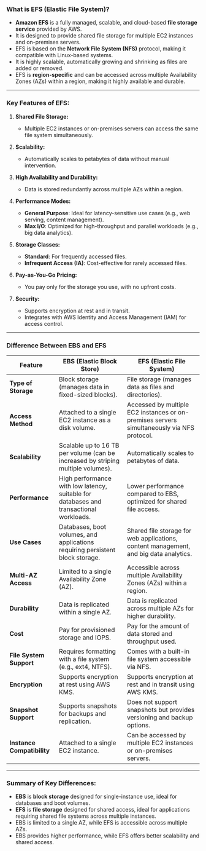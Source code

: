 ### **What is EFS (Elastic File System)?**
- **Amazon EFS** is a fully managed, scalable, and cloud-based **file storage service** provided by AWS.
- It is designed to provide shared file storage for multiple EC2 instances and on-premises servers.
- EFS is based on the **Network File System (NFS)** protocol, making it compatible with Linux-based systems.
- It is highly scalable, automatically growing and shrinking as files are added or removed.
- EFS is **region-specific** and can be accessed across multiple Availability Zones (AZs) within a region, making it highly available and durable.

---

### **Key Features of EFS:**
1. **Shared File Storage:**
   - Multiple EC2 instances or on-premises servers can access the same file system simultaneously.

2. **Scalability:**
   - Automatically scales to petabytes of data without manual intervention.

3. **High Availability and Durability:**
   - Data is stored redundantly across multiple AZs within a region.

4. **Performance Modes:**
   - **General Purpose**: Ideal for latency-sensitive use cases (e.g., web serving, content management).
   - **Max I/O**: Optimized for high-throughput and parallel workloads (e.g., big data analytics).

5. **Storage Classes:**
   - **Standard**: For frequently accessed files.
   - **Infrequent Access (IA)**: Cost-effective for rarely accessed files.

6. **Pay-as-You-Go Pricing:**
   - You pay only for the storage you use, with no upfront costs.

7. **Security:**
   - Supports encryption at rest and in transit.
   - Integrates with AWS Identity and Access Management (IAM) for access control.

---
### **Difference Between EBS and EFS**

| **Feature**               | **EBS (Elastic Block Store)**                                                                 | **EFS (Elastic File System)**                                                                 |
|---------------------------|-----------------------------------------------------------------------------------------------|-----------------------------------------------------------------------------------------------|
| **Type of Storage**       | Block storage (manages data in fixed-sized blocks).                                           | File storage (manages data as files and directories).                                         |
| **Access Method**         | Attached to a single EC2 instance as a disk volume.                                           | Accessed by multiple EC2 instances or on-premises servers simultaneously via NFS protocol.   |
| **Scalability**           | Scalable up to 16 TB per volume (can be increased by striping multiple volumes).              | Automatically scales to petabytes of data.                                                   |
| **Performance**           | High performance with low latency, suitable for databases and transactional workloads.        | Lower performance compared to EBS, optimized for shared file access.                         |
| **Use Cases**             | Databases, boot volumes, and applications requiring persistent block storage.                 | Shared file storage for web applications, content management, and big data analytics.         |
| **Multi-AZ Access**       | Limited to a single Availability Zone (AZ).                                                  | Accessible across multiple Availability Zones (AZs) within a region.                         |
| **Durability**            | Data is replicated within a single AZ.                                                       | Data is replicated across multiple AZs for higher durability.                                |
| **Cost**                  | Pay for provisioned storage and IOPS.                                                        | Pay for the amount of data stored and throughput used.                                        |
| **File System Support**   | Requires formatting with a file system (e.g., ext4, NTFS).                                    | Comes with a built-in file system accessible via NFS.                                         |
| **Encryption**            | Supports encryption at rest using AWS KMS.                                                   | Supports encryption at rest and in transit using AWS KMS.                                    |
| **Snapshot Support**      | Supports snapshots for backups and replication.                                              | Does not support snapshots but provides versioning and backup options.                       |
| **Instance Compatibility**| Attached to a single EC2 instance.                                                           | Can be accessed by multiple EC2 instances or on-premises servers.                            |

---

### **Summary of Key Differences:**
- **EBS** is **block storage** designed for single-instance use, ideal for databases and boot volumes.
- **EFS** is **file storage** designed for shared access, ideal for applications requiring shared file systems across multiple instances.
- EBS is limited to a single AZ, while EFS is accessible across multiple AZs.
- EBS provides higher performance, while EFS offers better scalability and shared access.